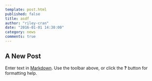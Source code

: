 ```yaml
---
template: post.html
published: false
title: asdf
author: "riley-cran"
date: "2016-01-01 14:30:00"
category: news
comments: true
---
```


## A New Post

Enter text in [Markdown](http://daringfireball.net/projects/markdown/). Use the toolbar above, or click the **?** button for formatting help.
